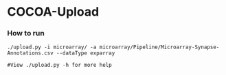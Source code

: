 # COCOA-Upload


### How to run 

```
./upload.py -i microarray/ -a microarray/Pipeline/Microarray-Synapse-Annotations.csv --dataType exparray

#View ./upload.py -h for more help
```